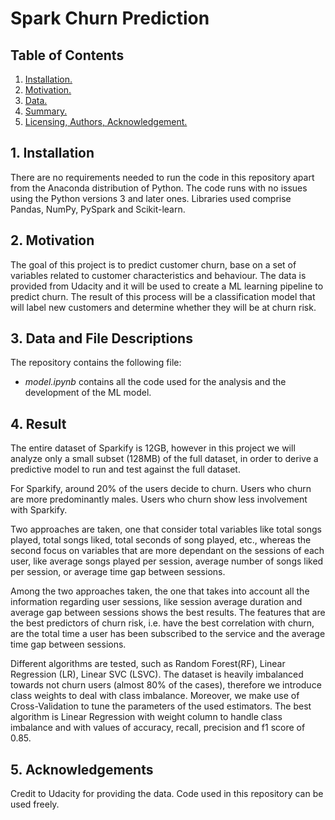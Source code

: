 # Spark Churn Prediction

## Table of Contents
1. [ Installation. ](#inst)
2. [ Motivation. ](#motiv)
3. [ Data. ](#data)
4. [ Summary. ](#sum)
5. [ Licensing, Authors, Acknowledgement. ](#lic)

<a name="inst"></a>
## 1. Installation
There are no requirements needed to run the code in this repository apart from the Anaconda distribution of Python. The code runs with no issues using the Python versions 3 and later ones. Libraries used comprise Pandas, NumPy, PySpark and Scikit-learn.

<a name="motiv"></a>
## 2. Motivation
The goal of this project is to predict customer churn, base on a set of variables related to customer characteristics and behaviour. The data is provided from Udacity and it will be used to create a ML learning pipeline to predict churn. The result of this process will be a classification model that will label new customers and determine whether they will be at churn risk.

<a name="data"></a>
## 3. Data and File Descriptions
The repository contains the following file:
  - _model.ipynb_ contains all the code used for the analysis and the development of the ML model.

<a name="sum"></a>
## 4. Result
The entire dataset of Sparkify is 12GB, however in this project we will analyze only a small subset (128MB) of the full dataset, in order to derive a predictive model to run and test against the full dataset.

For Sparkify, around 20% of the users decide to churn. Users who churn are more predominantly males. Users who churn show less involvement with Sparkify.

Two approaches are taken, one that consider total variables like total songs played, total songs liked, total seconds of song played, etc., whereas the second focus on variables that are more dependant on the sessions of each user, like average songs played per session, average number of songs liked per session, or average time gap between sessions.

Among the two approaches taken, the one that takes into account all the information regarding user sessions, like session average duration and average gap between sessions shows the best results.
The features that are the best predictors of churn risk, i.e. have the best correlation with churn, are the total time a user has been subscribed to the service and the average time gap between sessions.

Different algorithms are tested, such as Random Forest(RF), Linear Regression (LR), Linear SVC (LSVC). The dataset is heavily imbalanced towards not churn users (almost 80% of the cases), therefore we introduce class weights to deal with class imbalance. Moreover, we make use of Cross-Validation to tune the parameters of the used estimators.
The best algorithm is Linear Regression with weight column to handle class imbalance and with values of accuracy, recall, precision and f1 score of 0.85.

<a name="data"></a>
## 5. Acknowledgements
Credit to Udacity for providing the data. Code used in this repository can be used freely.
